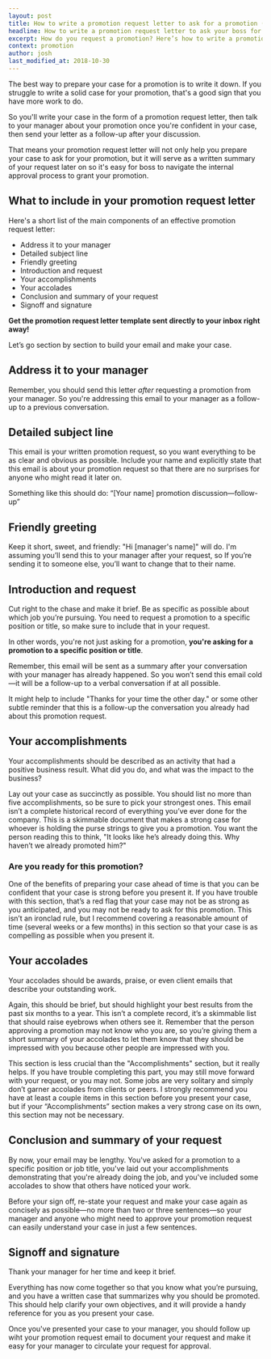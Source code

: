```yaml
---
layout: post
title: How to write a promotion request letter to ask for a promotion (2019)
headline: How to write a promotion request letter to ask your boss for a promotion
excerpt: How do you request a promotion? Here’s how to write a promotion request letter, schedule a meeting with your boss, and follow up to get your next promotion.
context: promotion
author: josh
last_modified_at: 2018-10-30
---
```

The best way to prepare your case for a promotion is to write it down. If you struggle to write a solid case for your promotion, that's a good sign that you have more work to do.

So you'll write your case in the form of a promotion request letter, then talk to your manager about your promotion once you're confident in your case, then send your letter as a follow-up after your discussion.

That means your promotion request letter will not only help you prepare your case to ask for your promotion, but it will serve as a written summary of your request later on so it's easy for boss to navigate the internal approval process to grant your promotion.

## What to include in your promotion request letter

Here's a short list of the main components of an effective promotion request letter:

* Address it to your manager
* Detailed subject line
* Friendly greeting
* Introduction and request
* Your accomplishments
* Your accolades
* Conclusion and summary of your request
* Signoff and signature

<!-- Here’s what your case for a promotion will look like once you’ve written it down. I’ve numbered each section in brackets so we can talk about it afterward.

<div class='sample-email'>
<p>
	<strong>[1. Address] To: [Your manager]</strong><br>
	<strong>[2. Subject] Subject: [Your name]</strong> promotion discussion—follow-up
</p>
<hr>
<p><strong>[3. Greeting]</strong> Hi <strong>[Your manager's name]</strong></p>
<p><strong>[4. Introduction and request]</strong> Thanks for your time the other day. As I mentioned in our conversation, I would like to be considered for a promotion to <strong>[target job title]</strong>.</p>

<p><strong>[5. Accomplishments Intro]</strong> I’ve been working very hard to prepare for this opportunity, and I think I am ready. Here are some of my accomplishments over the past several months:</p>

<p><strong>[6. Accomplishments]</strong></p>
<ul>
<li><strong>Activity to result</strong></li>
<li><strong>Activity to result</strong></li>
<li><strong>Activity to result</strong></li>
<li><strong>Activity to result</strong></li>
</ul>

<p><strong>[7. Accolades Intro]</strong> And here is some feedback I’ve received from clients and coworkers over the past several months—their feedback speaks louder than anything I could say:</p>

<p><strong>[8. Accolades]</strong></p>
<ul>
<li><strong>Client or coworker name—"Quote" or general feedback documented in email or survey</strong></li>
<li><strong>Client or coworker name—“Quote” or general feedback documented in email or survey</strong></li>
<li><strong>Client or coworker name—“Quote” or general feedback documented in email or survey</strong></li>
</ul>
<p><strong>[9. Conclusion and repeated request]</strong> I believe the accomplishments and feedback above show that I am ready for this move, and for greater responsibility and compensation. I look forward to hearing what else you need from me to help make this happen.</p>

<p><strong>[10. Signoff and signature]</strong> Thanks again for your time and consideration!</p>

<p>All the best</p>

<p><strong>[Your name]</strong></p>
</div>

Now, all you need to do is go through the template and replace anything in **bold** with the appropriate piece of information. This should be pretty easy because you’ve already done all the hard work. Feel free to edit this email to make it your own. This is just a template to get you started and show you the bare necessities you should include to make this as useful as possible. -->

<div data-offer-plinko="optional">
	<p><strong>Get the promotion request letter template sent directly to your inbox right away!</strong></p>
</div>
<div class="inline-ad hidden"></div>

Let’s go section by section to build your email and make your case.

## Address it to your manager

Remember, you should send this letter *after* requesting a promotion from your manager. So you're addressing this email to your manager as a follow-up to a previous conversation.

## Detailed subject line

This email is your written promotion request, so you want everything to be as clear and obvious as possible. Include your name and explicitly state that this email is about your promotion request so that there are no surprises for anyone who might read it later on.

Something like this should do: “[Your name] promotion discussion—follow-up”

## Friendly greeting

Keep it short, sweet, and friendly: "Hi [manager's name]" will do. I'm assuming you’ll send this to your manager after your request, so If you’re sending it to someone else, you’ll want to change that to their name.

## Introduction and request

Cut right to the chase and make it brief. Be as specific as possible about which job you’re pursuing. You need to request a promotion to a specific position or title, so make sure to include that in your request.

In other words, you're not just asking for a promotion, **you're asking for a promotion to a specific position or title**.

Remember, this email will be sent as a summary after your conversation with your manager has already happened. So you won’t send this email cold—it will be a follow-up to a verbal conversation if at all possible.

It might help to include "Thanks for your time the other day." or some other subtle reminder that this is a follow-up the conversation you already had about this promotion request.

## Your accomplishments

Your accomplishments should be described as an activity that had a positive business result. What did you do, and what was the impact to the business?

Lay out your case as succinctly as possible. You should list no more than five accomplishments, so be sure to pick your strongest ones. This email isn’t a complete historical record of everything you’ve ever done for the company. This is a skimmable document that makes a strong case for whoever is holding the purse strings to give you a promotion. You want the person reading this to think, "It looks like he’s already doing this. Why haven’t we already promoted him?"

### Are you ready for this promotion?

One of the benefits of preparing your case ahead of time is that you can be confident that your case is strong before you present it. If you have trouble with this section, that’s a red flag that your case may not be as strong as you anticipated, and you may not be ready to ask for this promotion. This isn’t an ironclad rule, but I recommend covering a reasonable amount of time (several weeks or a few months) in this section so that your case is as compelling as possible when you present it.

## Your accolades

Your accolades should be awards, praise, or even client emails that describe your outstanding work.

Again, this should be brief, but should highlight your best results from the past six months to a year. This isn’t a complete record, it’s a skimmable list that should raise eyebrows when others see it. Remember that the person approving a promotion may not know who you are, so you’re giving them a short summary of your accolades to let them know that they should be impressed with you because other people are impressed with you.

This section is less crucial than the "Accomplishments" section, but it really helps. If you have trouble completing this part, you may still move forward with your request, or you may not. Some jobs are very solitary and simply don’t garner accolades from clients or peers. I strongly recommend you have at least a couple items in this section before you present your case, but if your “Accomplishments” section makes a very strong case on its own, this section may not be necessary.

## Conclusion and summary of your request

By now, your email may be lengthy. You've asked for a promotion to a specific position or job title, you've laid out your accomplishments demonstrating that you're already doing the job, and you've included some accolades to show that others have noticed your work.

Before your sign off, re-state your request and make your case again as concisely as possible—no more than two or three sentences—so your manager and anyone who might need to approve your promotion request can easily understand your case in just a few sentences.

## Signoff and signature

Thank your manager for her time and keep it brief.

Everything has now come together so that you know what you’re pursuing, and you have a written case that summarizes why you should be promoted. This should help clarify your own objectives, and it will provide a handy reference for you as you present your case.

Once you've presented your case to your manager, you should follow up wiht your promotion request email to document your request and make it easy for your manager to circulate your request for approval.

<div class="inline-ad hidden"></div>